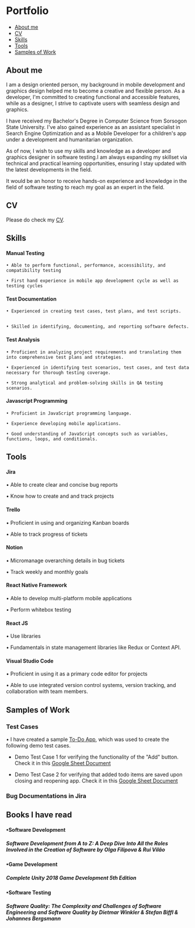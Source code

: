 # Portfolio

- [About me](#about-me)
- [CV](#cv)
- [Skills](#skills)
- [Tools](#tools)
- [Samples of Work](#samples-of-work)

## About me
I am a design oriented person, my background in mobile development and graphics design helped me to become a creative and flexible person. As a developer, I'm committed to creating functional and accessible features, while as a designer, I strive to captivate users with seamless design and graphics.

I have received my Bachelor's Degree in Computer Science from Sorsogon State University. I've also gained experience as an assistant specialist in Search Engine Optimization and as a Mobile Developer for a children's app under a development and humanitarian organization.

As of now, I wish to use my skills and knowledge as a developer and graphics designer in software testing.I am always expanding my skillset via technical and practical learning opportunities, ensuring I stay updated with the latest developments in the field.

It would be an honor to receive hands-on experience and knowledge in the field of software testing to reach my goal as an expert in the field.

## CV
Please do check my [CV](https://docs.google.com/document/d/1e8HRJShl7yO0fzTKQ5idCdAKaN_kQ88wVCFJc-aOGh4/edit?usp=sharing).

## Skills
#### Manual Testing
    • Able to perform functional, performance, accessibility, and compatibility testing

    • First hand experience in mobile app development cycle as well as testing cycles

#### Test Documentation
    • Experienced in creating test cases, test plans, and test scripts.
  
  
    • Skilled in identifying, documenting, and reporting software defects.

#### Test Analysis
    • Proficient in analyzing project requirements and translating them into comprehensive test plans and strategies.
  
    • Experienced in identifying test scenarios, test cases, and test data necessary for thorough testing coverage.
  
    • Strong analytical and problem-solving skills in QA testing scenarios.
  

#### Javascript Programming
    • Proficient in JavaScript programming language.

    • Experience developing mobile applications.
  
    • Good understanding of JavaScript concepts such as variables, functions, loops, and conditionals.






## Tools
#### Jira
  • Able to create clear and concise bug reports
  
  • Know how to create and and track projects
#### Trello
  • Proficient in using and organizing Kanban boards
  
  • Able to track progress of tickets
#### Notion
  • Micromanage overarching details in bug tickets
  
  • Track weekly and monthly goals
#### React Native Framework
  • Able to develop multi-platform mobile applications
  
  • Perform whitebox testing
  
#### React JS
  • Use libraries
  
  • Fundamentals in state management libraries like Redux or Context API.
#### Visual Studio Code
  • Proficient in using it as a primary code editor for projects
  
  • Able to use integrated version control systems, version tracking, and collaboration with team members.

## Samples of Work
### Test Cases
• I have created a sample [To-Do App](https://drive.google.com/file/d/1VUUGE4EHK4JHJRN7VUDbr7pg_T622AoJ/view?usp=drive_link), which was used to create the following demo test cases.

- Demo Test Case 1 for verifying the functionality of the "Add" button. Check it in this [Google Sheet Document](https://docs.google.com/spreadsheets/d/1sTGFlpksRebW3wokx_kV1x7hVqtdn9-YuPsZyeA237E/edit?usp=sharing)

- Demo Test Case 2 for verifying that added todo items are saved upon closing and reopening app. Check it in this [Google Sheet Document](https://docs.google.com/spreadsheets/d/1bx3F2hfONAz9jvG4BLmjJ1rKaETOjakP-c18B_2JOjc/edit?usp=sharing)

### Bug Documentations in Jira

## Books I have read
#### •Software Development
##### Software Development from A to Z: A Deep Dive Into All the Roles Involved in the Creation of Software by Olga Filipova & Rui Vilão

#### •Game Development
##### Complete Unity 2018 Game Development 5th Edition

#### •Software Testing
##### Software Quality: The Complexity and Challenges of Software Engineering and Software Quality by Dietmar Winkler & Stefan Biffl & Johannes Bergsmann
